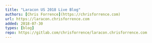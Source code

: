 ```yaml
---
title: "Laracon US 2018 Live Blog"
authors: [Chris Forrence](https://chrisforrence.com)
url: https://laracon.chrisforrence.com
added: 2018-07-30
types: [blog]
repo: https://gitlab.com/chrisforrence/laracon.chrisforrence.com
---
```

